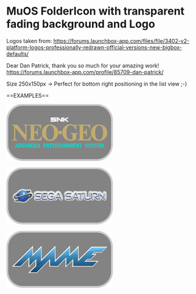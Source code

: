 # MuOS FolderIcon with transparent fading background and Logo

Logos taken from:
https://forums.launchbox-app.com/files/file/3402-v2-platform-logos-professionally-redrawn-official-versions-new-bigbox-defaults/

Dear Dan Patrick, thank you so much for your amazing work! 
https://forums.launchbox-app.com/profile/85709-dan-patrick/

Size 250x150px -> Perfect for bottom right positioning in the list view ;-)

==EXAMPLES==

![NEOGEO Logo](https://github.com/YoMama78/MuOS-FolderIcons/blob/main/Rectangle/NEOGEO.png?raw=true)

![SEGA Saturn Logo](https://github.com/YoMama78/MuOS-FolderIcons/blob/main/Rectangle/SATURN.png?raw=true)

![MAME Logo](https://github.com/YoMama78/MuOS-FolderIcons/blob/main/Rectangle/MAME.png?raw=true)
